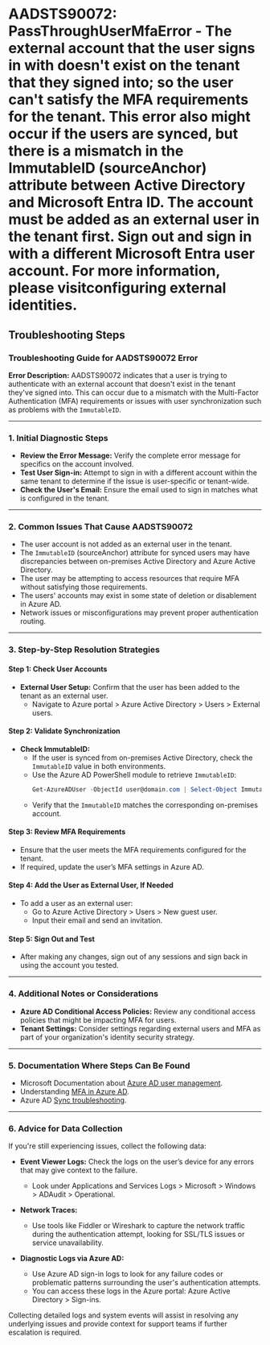 # AADSTS90072: PassThroughUserMfaError - The external account that the user signs in with doesn't exist on the tenant that they signed into; so the user can't satisfy the MFA requirements for the tenant. This error also might occur if the users are synced, but there is a mismatch in the ImmutableID (sourceAnchor) attribute between Active Directory and Microsoft Entra ID. The account must be added as an external user in the tenant first. Sign out and sign in with a different Microsoft Entra user account. For more information, please visitconfiguring external identities.


## Troubleshooting Steps
### Troubleshooting Guide for AADSTS90072 Error

**Error Description:**
AADSTS90072 indicates that a user is trying to authenticate with an external account that doesn't exist in the tenant they've signed into. This can occur due to a mismatch with the Multi-Factor Authentication (MFA) requirements or issues with user synchronization such as problems with the `ImmutableID`.

---

### 1. Initial Diagnostic Steps

- **Review the Error Message:** Verify the complete error message for specifics on the account involved.
- **Test User Sign-in:** Attempt to sign in with a different account within the same tenant to determine if the issue is user-specific or tenant-wide.
- **Check the User's Email:** Ensure the email used to sign in matches what is configured in the tenant.

---

### 2. Common Issues That Cause AADSTS90072

- The user account is not added as an external user in the tenant.
- The `ImmutableID` (sourceAnchor) attribute for synced users may have discrepancies between on-premises Active Directory and Azure Active Directory.
- The user may be attempting to access resources that require MFA without satisfying those requirements.
- The users' accounts may exist in some state of deletion or disablement in Azure AD.
- Network issues or misconfigurations may prevent proper authentication routing.

---

### 3. Step-by-Step Resolution Strategies

#### Step 1: Check User Accounts

- **External User Setup:** Confirm that the user has been added to the tenant as an external user.
  - Navigate to Azure portal > Azure Active Directory > Users > External users.

#### Step 2: Validate Synchronization

- **Check ImmutableID:**
  - If the user is synced from on-premises Active Directory, check the `ImmutableID` value in both environments.
  - Use the Azure AD PowerShell module to retrieve `ImmutableID`:
    ```powershell
    Get-AzureADUser -ObjectId user@domain.com | Select-Object ImmutableId
    ```
  - Verify that the `ImmutableID` matches the corresponding on-premises account.

#### Step 3: Review MFA Requirements

- Ensure that the user meets the MFA requirements configured for the tenant.
- If required, update the user’s MFA settings in Azure AD.

#### Step 4: Add the User as External User, If Needed

- To add a user as an external user:
  - Go to Azure Active Directory > Users > New guest user.
  - Input their email and send an invitation.

#### Step 5: Sign Out and Test

- After making any changes, sign out of any sessions and sign back in using the account you tested.

---

### 4. Additional Notes or Considerations

- **Azure AD Conditional Access Policies:** Review any conditional access policies that might be impacting MFA for users.
- **Tenant Settings:** Consider settings regarding external users and MFA as part of your organization's identity security strategy.

---

### 5. Documentation Where Steps Can Be Found

- Microsoft Documentation about [Azure AD user management](https://docs.microsoft.com/en-us/azure/active-directory/users/groups/manage-groups).
- Understanding [MFA in Azure AD](https://docs.microsoft.com/en-us/azure/active-directory/authentication/howto-mfa-getstarted).
- Azure AD [Sync troubleshooting](https://docs.microsoft.com/en-us/azure/active-directory/hybrid/tshoot-sync-errors).

---

### 6. Advice for Data Collection

If you're still experiencing issues, collect the following data:

- **Event Viewer Logs:** Check the logs on the user’s device for any errors that may give context to the failure.
  - Look under Applications and Services Logs > Microsoft > Windows > ADAudit > Operational.

- **Network Traces:**
  - Use tools like Fiddler or Wireshark to capture the network traffic during the authentication attempt, looking for SSL/TLS issues or service unavailability.

- **Diagnostic Logs via Azure AD:**
  - Use Azure AD sign-in logs to look for any failure codes or problematic patterns surrounding the user's authentication attempts. 
  - You can access these logs in the Azure portal: Azure Active Directory > Sign-ins.

Collecting detailed logs and system events will assist in resolving any underlying issues and provide context for support teams if further escalation is required.